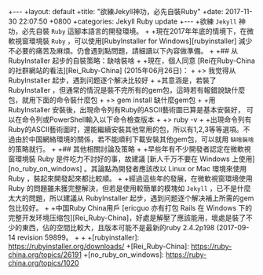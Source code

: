 +---
 +layout: default
 +title:  "欲練Jekyll神功，必先自裝Ruby"
 +date:   2017-11-30 22:07:50 +0800
 +categories: Jekyll Ruby update
 +---
 +欲練 `Jekyll` 神功，必先自裝 `Ruby` 這腳本語言的開發環境。
 +
 +現在2017年年底的情境下，在微軟視窗環境裝 `Ruby` ，可以使用[RubyInstaller for Windows][rubyinstaller] 減少不必要的痛苦及麻煩。仍會遇到點問題，請細讀以下內容做準備。
 +
 +## 从 RubyInstaller 起步的自裝策略：缺啥裝啥
 +
 +現在，個人同意 [Rei在Ruby-China的社群網站的看法][Rei_Ruby-China]  (2015年06月26日)：
 +
 +>  我觉得从 RubyInstaller 起步，遇到问题逐个解决比较好
 +
 +其意涵是，若裝了 RubyInstaller ，但通常的情況是裝不完所有的gem包，這時若有報錯說缺什麼包，就用下面的命令裝什麼包
 +
 +> gem install 缺什麼gem包
 +
 +用RubyInstaller 安裝後，出現命令列有Ruby的ASCII藝術圖已算是基本安裝好，	可以在命令列或PowerShell輸入以下命令檢查版本
 +
 +>  ruby -v
 +
 +出現命令列有Ruby的ASCII藝術圖时，還能繼續安裝其他常用的包，所以有1,2,3等等選項。不過由於中国網絡環境的關係，若不能順利下載安裝其他gem包，可以就用 `缺啥裝啥` 的策略就行。
 +
 +## 其他相關討論及策略
 +
 +早些年有不少開發者認定在微軟視窗環境裝 Ruby 是件吃力不討好的事，故建議 [新人千万不要在 Windows 上使用][no_ruby_on_windows] 。其論點為開發者應該改以 Linux or Mac  環境來使用 Ruby ，裝起來開發起來都比較順。
 +
 +經過這些年的發展，在微軟視窗環境使用 Ruby 的問題雖未獲完整解決，但若是使用較簡單的模塊如 `Jekyll` ，已不是什麼太大的問題，所以建議从 RubyInstaller 起步，遇到问题逐个解决補上所需的gem包比较好。
 +
 +中国Ruby China用戶 [ericguo 亦有打包  Rails 在 Windows 下的完整开发环境压缩包][Rei_Ruby-China]，好處是解壓了應該能用，壞處是裝了不少的東西，佔的空間比較大，且版本可能不是最新的ruby 2.4.2p198 (2017-09-14 revision 59899。
 +
 +
 +[rubyinstaller]: https://rubyinstaller.org/downloads/
 +[Rei_Ruby-China]:   https://ruby-china.org/topics/26191
 +[no_ruby_on_windows]: https://ruby-china.org/topics/1020

